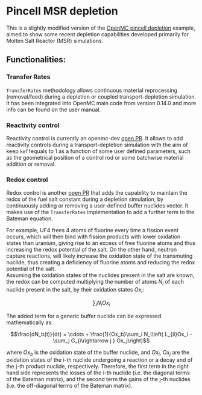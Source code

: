 # Pincell MSR depletion
This is a slightly modified version of the [OpenMC pincell depletion](https://github.com/openmc-dev/openmc/tree/main/examples/pincell_depletion) example, aimed to show some recent depletion capabilities developed primarily for Molten Salt Reactor (MSR) simulations.

## Functionalities:

### Transfer Rates
`TransferRates` methodology allows continuous material reprocessing (removal/feed) during a depletion or coupled transport-depletion simulation.
It has been integrated into OpenMC main code from version 0.14.0 and more info can be found on the user manual.    

### Reactivity control
Reactivity control is currently an openmc-dev [open PR](https://github.com/openmc-dev/openmc/pull/2693). It allows to add reactivity controls during a transport-depletion simulation with the aim of keep `keff`equals to 1 as a function of some user defined parameters, such as the geometrical position of a control rod or some batchwise material addition or removal.

### Redox control
Redox control is another [open PR](https://github.com/openmc-dev/openmc/pull/2783) that adds the capability to maintain the redox of the fuel salt constant during a depletion simulation, by continuously adding or removing a user-defined buffer nuclides vector. It makes use of the `TransferRates` implementation to add a further term to the Bateman equation.

For example, UF4 frees 4 atoms of fluorine every time a fission event occurs, which will then bind with fission products with lower oxidation states than uranium, giving rise to an excess of free fluorine atoms and thus increasing the redox potential of the salt.  On the other hand, neutron capture reactions, will likely increase the oxidation state of the transmuting nuclide, thus creating a deficiency of fluorine atoms and reducing the redox potential of the salt.  
Assuming the oxidation states of the nuclides present in the salt are known, the redox can be computed multiplying the number of atoms $N_i$ of each nuclide present in the salt, by their oxidation states $Ox_i$:
```math
\begin{equation}
\sum_i N_i Ox_i
\end{equation}
```

The added term for a generic buffer nuclide can be expressed mathematically  as:
```math
\frac{dN_b(t)}{dt} = \cdots + \frac{1}{Ox_b}\sum_i N_i\left( L_{ii}Ox_i - \sum_j G_{i\rightarrow j } Ox_j\right)
```
where $`Ox_b`$ is the oxidation state of the buffer nuclide, and $`Ox_i`$, $`Ox_j`$ are the oxidation states of the i-th nuclide undergoing a reaction or a decay and of the j-th product nuclide, respectively.
Therefore, the first term in the right hand side represents the losses of the i-th nuclide (i.e. the diagonal terms of the Bateman matrix), and the second term the gains of the j-th nuclides (i.e. the off-diagonal terms of the Bateman matrix).
